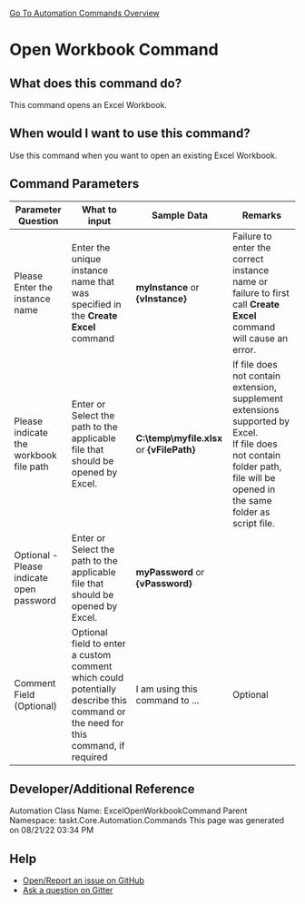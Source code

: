 <!--TITLE: Open Workbook Command -->
<!-- SUBTITLE: a command in the Excel Commands group. -->
[Go To Automation Commands Overview](/automation-commands.md)


# Open Workbook Command


## What does this command do?
This command opens an Excel Workbook.


## When would I want to use this command?
Use this command when you want to open an existing Excel Workbook.


## Command Parameters
| Parameter Question   	| What to input  	|  Sample Data 	| Remarks  	|
| ---                    | ---               | ---           | ---       |
|Please Enter the instance name|Enter the unique instance name that was specified in the **Create Excel** command|**myInstance** or **{vInstance}**|Failure to enter the correct instance name or failure to first call **Create Excel** command will cause an error.|
|Please indicate the workbook file path|Enter or Select the path to the applicable file that should be opened by Excel.|**C:\temp\myfile.xlsx** or **{vFilePath}**|If file does not contain extension, supplement extensions supported by Excel.<br>If file does not contain folder path, file will be opened in the same folder as script file.|
|Optional - Please indicate open password|Enter or Select the path to the applicable file that should be opened by Excel.|**myPassword** or **{vPassword}**||
|Comment Field (Optional)|Optional field to enter a custom comment which could potentially describe this command or the need for this command, if required|I am using this command to ...|Optional|










## Developer/Additional Reference
Automation Class Name: ExcelOpenWorkbookCommand
Parent Namespace: taskt.Core.Automation.Commands
This page was generated on 08/21/22 03:34 PM


## Help
- [Open/Report an issue on GitHub](https://github.com/rcktrncn/taskt/issues/new)
- [Ask a question on Gitter](https://gitter.im/taskt-rpa/Lobby)

